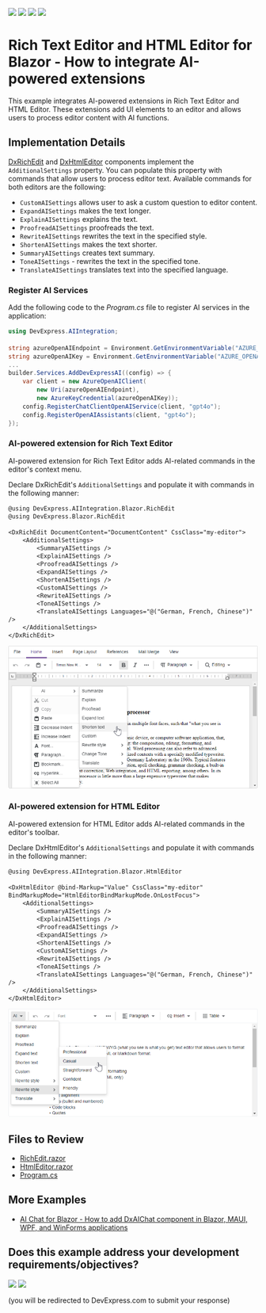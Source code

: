 <!-- default badges list -->
![](https://img.shields.io/endpoint?url=https://codecentral.devexpress.com/api/v1/VersionRange/851771053/24.2.1%2B)
[![](https://img.shields.io/badge/Open_in_DevExpress_Support_Center-FF7200?style=flat-square&logo=DevExpress&logoColor=white)](https://supportcenter.devexpress.com/ticket/details/T1251646)
[![](https://img.shields.io/badge/📖_How_to_use_DevExpress_Examples-e9f6fc?style=flat-square)](https://docs.devexpress.com/GeneralInformation/403183)
[![](https://img.shields.io/badge/💬_Leave_Feedback-feecdd?style=flat-square)](#does-this-example-address-your-development-requirementsobjectives)
<!-- default badges end -->
# Rich Text Editor and HTML Editor for Blazor - How to integrate AI-powered extensions

This example integrates AI-powered extensions in Rich Text Editor and HTML Editor. These extensions add UI elements to an editor and allows users to process editor content with AI functions.

## Implementation Details

[DxRichEdit](https://docs.devexpress.com/Blazor/DevExpress.Blazor.RichEdit.DxRichEdit) and [DxHtmlEditor](https://docs.devexpress.com/Blazor/DevExpress.Blazor.DxHtmlEditor) components implement the `AdditionalSettings` property. You can populate this property with commands that allow users to process editor text. Available commands for both editors are the following:

* `CustomAISettings` allows user to ask a custom question to editor content.
* `ExpandAISettings` makes the text longer.
* `ExplainAISettings` explains the text.
* `ProofreadAISettings` proofreads the text.
* `RewriteAISettings` rewrites the text in the specified style.
* `ShortenAISettings` makes the text shorter.
* `SummaryAISettings` creates text summary.
* `ToneAISettings` - rewrites the text in the specified tone.
* `TranslateAISettings` translates text into the specified language.

### Register AI Services

Add the following code to the _Program.cs_ file to register AI services in the application:

```cs
using DevExpress.AIIntegration;

string azureOpenAIEndpoint = Environment.GetEnvironmentVariable("AZURE_OPENAI_ENDPOINT");
string azureOpenAIKey = Environment.GetEnvironmentVariable("AZURE_OPENAI_API_KEY");
...
builder.Services.AddDevExpressAI((config) => {
    var client = new AzureOpenAIClient(
        new Uri(azureOpenAIEndpoint),
        new AzureKeyCredential(azureOpenAIKey));
    config.RegisterChatClientOpenAIService(client, "gpt4o");
    config.RegisterOpenAIAssistants(client, "gpt4o");
});
```

### AI-powered extension for Rich Text Editor 

AI-powered extension for Rich Text Editor adds AI-related commands in the editor's context menu. 

Declare DxRichEdit's `AdditionalSettings` and populate it with commands in the following manner:

```razor
@using DevExpress.AIIntegration.Blazor.RichEdit
@using DevExpress.Blazor.RichEdit

<DxRichEdit DocumentContent="DocumentContent" CssClass="my-editor">
    <AdditionalSettings>
        <SummaryAISettings />
        <ExplainAISettings />
        <ProofreadAISettings />
        <ExpandAISettings />
        <ShortenAISettings />
        <CustomAISettings />
        <RewriteAISettings />
        <ToneAISettings />
        <TranslateAISettings Languages="@("German, French, Chinese")" />
    </AdditionalSettings>
</DxRichEdit>
```

![](richedit.png)

### AI-powered extension for HTML Editor

AI-powered extension for HTML Editor adds AI-related commands in the editor's toolbar. 

Declare DxHtmlEditor's `AdditionalSettings` and populate it with commands in the following manner:

```razor
@using DevExpress.AIIntegration.Blazor.HtmlEditor

<DxHtmlEditor @bind-Markup="Value" CssClass="my-editor" BindMarkupMode="HtmlEditorBindMarkupMode.OnLostFocus">
    <AdditionalSettings>
        <SummaryAISettings />
        <ExplainAISettings />
        <ProofreadAISettings />
        <ExpandAISettings />
        <ShortenAISettings />
        <CustomAISettings />
        <RewriteAISettings />
        <ToneAISettings />
        <TranslateAISettings Languages="@("German, French, Chinese")" />
    </AdditionalSettings>
</DxHtmlEditor>
```

![](htmleditor.png)

## Files to Review

* [RichEdit.razor](./CS/DevExpress.AI.Samples.Blazor.Editors/Components/Pages/RichEdit.razor)
* [HtmlEditor.razor](./CS/DevExpress.AI.Samples.Blazor.Editors/Components/Pages/HtmlEditor.razor)
* [Program.cs](./CS/DevExpress.AI.Samples.Blazor.Editors/Program.cs)

<!-- add later
## Documentation

- link
- link
-->

## More Examples

* [AI Chat for Blazor - How to add DxAIChat component in Blazor, MAUI, WPF, and WinForms applications](https://github.com/DevExpress-Examples/devexpress-ai-chat-samples)

<!-- feedback -->
## Does this example address your development requirements/objectives?

[<img src="https://www.devexpress.com/support/examples/i/yes-button.svg"/>](https://www.devexpress.com/support/examples/survey.xml?utm_source=github&utm_campaign=blazor-ai-integration-to-text-editors&~~~was_helpful=yes) [<img src="https://www.devexpress.com/support/examples/i/no-button.svg"/>](https://www.devexpress.com/support/examples/survey.xml?utm_source=github&utm_campaign=blazor-ai-integration-to-text-editors&~~~was_helpful=no)

(you will be redirected to DevExpress.com to submit your response)
<!-- feedback end -->
